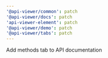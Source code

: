 ```yaml
---
'@api-viewer/common': patch
'@api-viewer/docs': patch
'api-viewer-element': patch
'@api-viewer/demo': patch
'@api-viewer/tabs': patch
---
```


Add methods tab to API documentation
